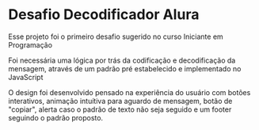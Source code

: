  <h1>
    <span> Desafio Decodificador Alura </span>
</h1>

Esse projeto foi o primeiro desafio sugerido no curso Iniciante em Programação 

Foi necessária uma lógica por trás da codificação e decodificação da mensagem, através de um padrão pré estabelecido e implementado no JavaScript

O design foi desenvolvido pensado na experiência do usuário com botões interativos, animação intuítiva para aguardo de mensagem, botão de "copiar", alerta caso o padrão de texto não seja seguido e um footer seguindo o padrão proposto.
